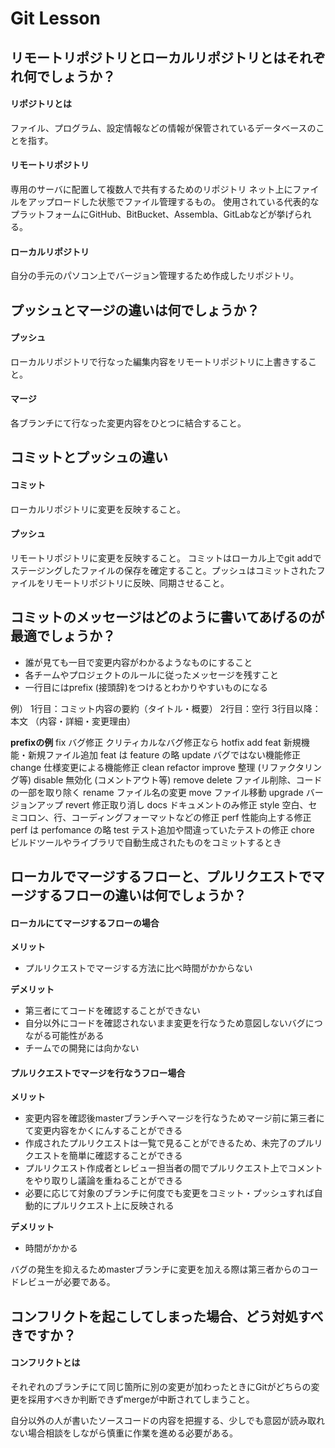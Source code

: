 # Git Lesson

## リモートリポジトリとローカルリポジトリとはそれぞれ何でしょうか？

#### リポジトリとは
ファイル、プログラム、設定情報などの情報が保管されているデータベースのことを指す。
#### リモートリポジトリ
専用のサーバに配置して複数人で共有するためのリポジトリ
ネット上にファイルをアップロードした状態でファイル管理するもの。
使用されている代表的なプラットフォームにGitHub、BitBucket、Assembla、GitLabなどが挙げられる。
#### ローカルリポジトリ
自分の手元のパソコン上でバージョン管理するため作成したリポジトリ。

## プッシュとマージの違いは何でしょうか？
#### プッシュ
ローカルリポジトリで行なった編集内容をリモートリポジトリに上書きすること。
#### マージ
各ブランチにて行なった変更内容をひとつに結合すること。


## コミットとプッシュの違い
#### コミット
ローカルリポジトリに変更を反映すること。
#### プッシュ
リモートリポジトリに変更を反映すること。
コミットはローカル上でgit addでステージングしたファイルの保存を確定すること。プッシュはコミットされたファイルをリモートリポジトリに反映、同期させること。


## コミットのメッセージはどのように書いてあげるのが最適でしょうか？
- 誰が見ても一目で変更内容がわかるようなものにすること
- 各チームやプロジェクトのルールに従ったメッセージを残すこと
- 一行目にはprefix (接頭辞)をつけるとわかりやすいものになる

例）
1行目：コミット内容の要約（タイトル・概要）
2行目：空行
3行目以降：本文 （内容・詳細・変更理由）

**prefixの例**
fix	バグ修正
クリティカルなバグ修正なら hotfix
add
feat	新規機能・新規ファイル追加
feat は feature の略
update	バグではない機能修正
change	仕様変更による機能修正
clean
refactor
improve	整理 (リファクタリング等)
disable	無効化 (コメントアウト等)
remove
delete	ファイル削除、コードの一部を取り除く
rename	ファイル名の変更
move	ファイル移動
upgrade	バージョンアップ
revert	修正取り消し
docs	ドキュメントのみ修正
style	空白、セミコロン、行、コーディングフォーマットなどの修正
perf	性能向上する修正
perf は perfomance の略
test	テスト追加や間違っていたテストの修正
chore	ビルドツールやライブラリで自動生成されたものをコミットするとき

## ローカルでマージするフローと、プルリクエストでマージするフローの違いは何でしょうか？

#### ローカルにてマージするフローの場合

**メリット**
- プルリクエストでマージする方法に比べ時間がかからない

**デメリット**
- 第三者にてコードを確認することができない
- 自分以外にコードを確認されないまま変更を行なうため意図しないバグにつながる可能性がある
- チームでの開発には向かない

#### プルリクエストでマージを行なうフロー場合
**メリット**
- 変更内容を確認後masterブランチへマージを行なうためマージ前に第三者にて変更内容をかくにんすることができる
- 作成されたプルリクエストは一覧で見ることができるため、未完了のプルリクエストを簡単に確認することができる
- プルリクエスト作成者とレビュー担当者の間でプルリクエスト上でコメントをやり取りし議論を重ねることができる
- 必要に応じて対象のブランチに何度でも変更をコミット・プッシュすれば自動的にプルリクエスト上に反映される

**デメリット**
- 時間がかかる

バグの発生を抑えるためmasterブランチに変更を加える際は第三者からのコードレビューが必要である。

## コンフリクトを起こしてしまった場合、どう対処すべきですか？
#### コンフリクトとは
それぞれのブランチにて同じ箇所に別の変更が加わったときにGitがどちらの変更を採用すべきか判断できずmergeが中断されてしまうこと。

自分以外の人が書いたソースコードの内容を把握する、少しでも意図が読み取れない場合相談をしながら慎重に作業を進める必要がある。
